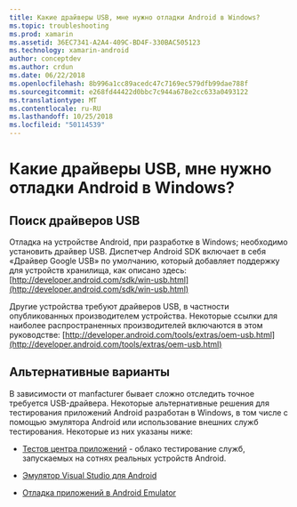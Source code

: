```yaml
---
title: Какие драйверы USB, мне нужно отладки Android в Windows?
ms.topic: troubleshooting
ms.prod: xamarin
ms.assetid: 36EC7341-A2A4-409C-BD4F-330BAC505123
ms.technology: xamarin-android
author: conceptdev
ms.author: crdun
ms.date: 06/22/2018
ms.openlocfilehash: 8b996a1cc89acedc47c7169ec579dfb99dae788f
ms.sourcegitcommit: e268fd44422d0bbc7c944a678e2cc633a0493122
ms.translationtype: MT
ms.contentlocale: ru-RU
ms.lasthandoff: 10/25/2018
ms.locfileid: "50114539"
---
```

# <a name="what-usb-drivers-do-i-need-to-debug-android-on-windows"></a>Какие драйверы USB, мне нужно отладки Android в Windows?

## <a name="finding-usb-drivers"></a>Поиск драйверов USB

Отладка на устройстве Android, при разработке в Windows; необходимо установить драйвер USB. Диспетчер Android SDK включает в себя «Драйвер Google USB» по умолчанию, который добавляет поддержку для устройств хранилища, как описано здесь: [http://developer.android.com/sdk/win-usb.html](http://developer.android.com/sdk/win-usb.html)

Другие устройства требуют драйверов USB, в частности опубликованных производителем устройства. Некоторые ссылки для наиболее распространенных производителей включаются в этом руководстве: [http://developer.android.com/tools/extras/oem-usb.html](http://developer.android.com/tools/extras/oem-usb.html)

## <a name="alternatives"></a>Альтернативные варианты

В зависимости от manfacturer бывает сложно отследить точное требуется USB-драйвера. Некоторые альтернативные решения для тестирования приложений Android разработан в Windows, в том числе с помощью эмулятора Android или использование внешних служб тестирования. Некоторые из них указаны ниже:

- [Тестов центра приложений](https://docs.microsoft.com/appcenter/test-cloud/) - облако тестирование служб, запускаемых на сотнях реальных устройств Android.

- [Эмулятор Visual Studio для Android](https://visualstudio.microsoft.com/vs/msft-android-emulator/)

- [Отладка приложений в Android Emulator](~/android/deploy-test/debugging/debug-on-emulator.md)

